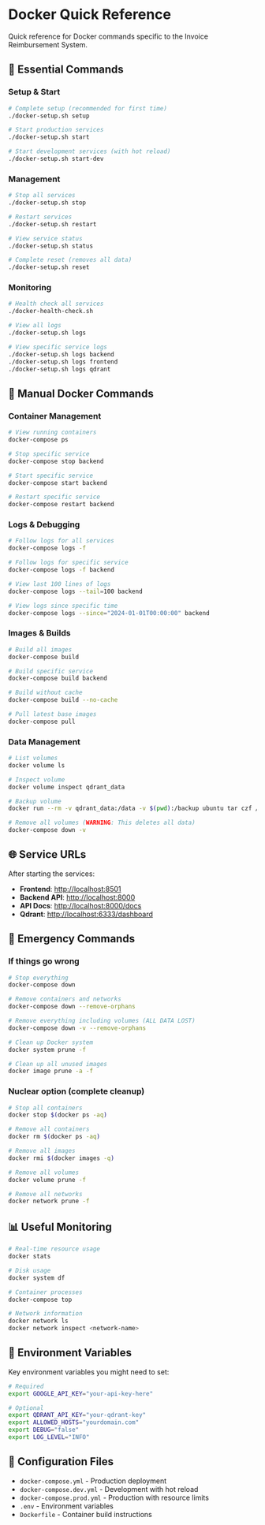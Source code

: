 # Docker Quick Reference

Quick reference for Docker commands specific to the Invoice Reimbursement System.

## 🚀 Essential Commands

### Setup & Start

```bash
# Complete setup (recommended for first time)
./docker-setup.sh setup

# Start production services
./docker-setup.sh start

# Start development services (with hot reload)
./docker-setup.sh start-dev
```

### Management

```bash
# Stop all services
./docker-setup.sh stop

# Restart services
./docker-setup.sh restart

# View service status
./docker-setup.sh status

# Complete reset (removes all data)
./docker-setup.sh reset
```

### Monitoring

```bash
# Health check all services
./docker-health-check.sh

# View all logs
./docker-setup.sh logs

# View specific service logs
./docker-setup.sh logs backend
./docker-setup.sh logs frontend
./docker-setup.sh logs qdrant
```

## 🔧 Manual Docker Commands

### Container Management

```bash
# View running containers
docker-compose ps

# Stop specific service
docker-compose stop backend

# Start specific service
docker-compose start backend

# Restart specific service
docker-compose restart backend
```

### Logs & Debugging

```bash
# Follow logs for all services
docker-compose logs -f

# Follow logs for specific service
docker-compose logs -f backend

# View last 100 lines of logs
docker-compose logs --tail=100 backend

# View logs since specific time
docker-compose logs --since="2024-01-01T00:00:00" backend
```

### Images & Builds

```bash
# Build all images
docker-compose build

# Build specific service
docker-compose build backend

# Build without cache
docker-compose build --no-cache

# Pull latest base images
docker-compose pull
```

### Data Management

```bash
# List volumes
docker volume ls

# Inspect volume
docker volume inspect qdrant_data

# Backup volume
docker run --rm -v qdrant_data:/data -v $(pwd):/backup ubuntu tar czf /backup/qdrant-backup.tar.gz -C /data .

# Remove all volumes (WARNING: This deletes all data)
docker-compose down -v
```

## 🌐 Service URLs

After starting the services:

- **Frontend**: <http://localhost:8501>
- **Backend API**: <http://localhost:8000>
- **API Docs**: <http://localhost:8000/docs>
- **Qdrant**: <http://localhost:6333/dashboard>

## 🚨 Emergency Commands

### If things go wrong

```bash
# Stop everything
docker-compose down

# Remove containers and networks
docker-compose down --remove-orphans

# Remove everything including volumes (ALL DATA LOST)
docker-compose down -v --remove-orphans

# Clean up Docker system
docker system prune -f

# Clean up all unused images
docker image prune -a -f
```

### Nuclear option (complete cleanup)

```bash
# Stop all containers
docker stop $(docker ps -aq)

# Remove all containers
docker rm $(docker ps -aq)

# Remove all images
docker rmi $(docker images -q)

# Remove all volumes
docker volume prune -f

# Remove all networks
docker network prune -f
```

## 📊 Useful Monitoring

```bash
# Real-time resource usage
docker stats

# Disk usage
docker system df

# Container processes
docker-compose top

# Network information
docker network ls
docker network inspect <network-name>
```

## 🔐 Environment Variables

Key environment variables you might need to set:

```bash
# Required
export GOOGLE_API_KEY="your-api-key-here"

# Optional
export QDRANT_API_KEY="your-qdrant-key"
export ALLOWED_HOSTS="yourdomain.com"
export DEBUG="false"
export LOG_LEVEL="INFO"
```

## 📝 Configuration Files

- `docker-compose.yml` - Production deployment
- `docker-compose.dev.yml` - Development with hot reload  
- `docker-compose.prod.yml` - Production with resource limits
- `.env` - Environment variables
- `Dockerfile` - Container build instructions
